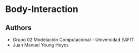 # Body-Interaction

## Authors

- Grupo 02 Modelación Computacional - Universidad EAFIT
- Juan Manuel Young Hoyos
